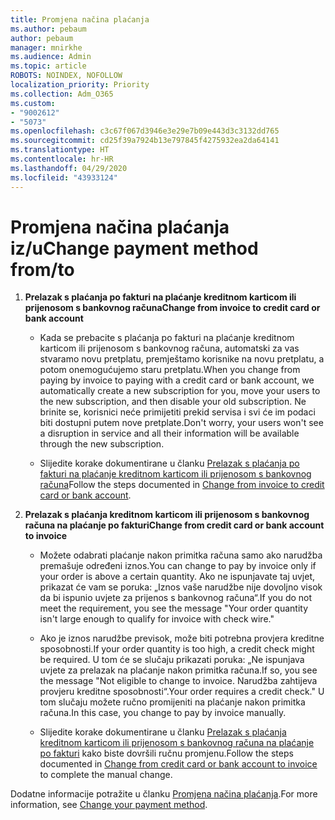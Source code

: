 ```yaml
---
title: Promjena načina plaćanja
ms.author: pebaum
author: pebaum
manager: mnirkhe
ms.audience: Admin
ms.topic: article
ROBOTS: NOINDEX, NOFOLLOW
localization_priority: Priority
ms.collection: Adm_O365
ms.custom:
- "9002612"
- "5073"
ms.openlocfilehash: c3c67f067d3946e3e29e7b09e443d3c3132dd765
ms.sourcegitcommit: cd25f39a7924b13e797845f4275932ea2da64141
ms.translationtype: HT
ms.contentlocale: hr-HR
ms.lasthandoff: 04/29/2020
ms.locfileid: "43933124"
---
```

# <a name="change-payment-method-fromto"></a><span data-ttu-id="ddf98-102">Promjena načina plaćanja iz/u</span><span class="sxs-lookup"><span data-stu-id="ddf98-102">Change payment method from/to</span></span>

1. <span data-ttu-id="ddf98-103">**Prelazak s plaćanja po fakturi na plaćanje kreditnom karticom ili prijenosom s bankovnog računa**</span><span class="sxs-lookup"><span data-stu-id="ddf98-103">**Change from invoice to credit card or bank account**</span></span>

    - <span data-ttu-id="ddf98-104">Kada se prebacite s plaćanja po fakturi na plaćanje kreditnom karticom ili prijenosom s bankovnog računa, automatski za vas stvaramo novu pretplatu, premještamo korisnike na novu pretplatu, a potom onemogućujemo staru pretplatu.</span><span class="sxs-lookup"><span data-stu-id="ddf98-104">When you change from paying by invoice to paying with a credit card or bank account, we automatically create a new subscription for you, move your users to the new subscription, and then disable your old subscription.</span></span> <span data-ttu-id="ddf98-105">Ne brinite se, korisnici neće primijetiti prekid servisa i svi će im podaci biti dostupni putem nove pretplate.</span><span class="sxs-lookup"><span data-stu-id="ddf98-105">Don't worry, your users won't see a disruption in service and all their information will be available through the new subscription.</span></span> 

    - <span data-ttu-id="ddf98-106">Slijedite korake dokumentirane u članku [Prelazak s plaćanja po fakturi na plaćanje kreditnom karticom ili prijenosom s bankovnog računa](https://docs.microsoft.com/microsoft-365/commerce/billing-and-payments/change-payment-method?view=o365-worldwide#change-from-invoice-to-credit-card-or-bank-account)</span><span class="sxs-lookup"><span data-stu-id="ddf98-106">Follow the steps documented in [Change from invoice to credit card or bank account](https://docs.microsoft.com/microsoft-365/commerce/billing-and-payments/change-payment-method?view=o365-worldwide#change-from-invoice-to-credit-card-or-bank-account).</span></span>

2. <span data-ttu-id="ddf98-107">**Prelazak s plaćanja kreditnom karticom ili prijenosom s bankovnog računa na plaćanje po fakturi**</span><span class="sxs-lookup"><span data-stu-id="ddf98-107">**Change from credit card or bank account to invoice**</span></span>

    - <span data-ttu-id="ddf98-108">Možete odabrati plaćanje nakon primitka računa samo ako narudžba premašuje određeni iznos.</span><span class="sxs-lookup"><span data-stu-id="ddf98-108">You can change to pay by invoice only if your order is above a certain quantity.</span></span> <span data-ttu-id="ddf98-109">Ako ne ispunjavate taj uvjet, prikazat će vam se poruka: „Iznos vaše narudžbe nije dovoljno visok da bi ispunio uvjete za prijenos s bankovnog računa“.</span><span class="sxs-lookup"><span data-stu-id="ddf98-109">If you do not meet the requirement, you see the message "Your order quantity isn't large enough to qualify for invoice with check wire."</span></span>

    - <span data-ttu-id="ddf98-110">Ako je iznos narudžbe previsok, može biti potrebna provjera kreditne sposobnosti.</span><span class="sxs-lookup"><span data-stu-id="ddf98-110">If your order quantity is too high, a credit check might be required.</span></span> <span data-ttu-id="ddf98-111">U tom će se slučaju prikazati poruka: „Ne ispunjava uvjete za prelazak na plaćanje nakon primitka računa.</span><span class="sxs-lookup"><span data-stu-id="ddf98-111">If so, you see the message "Not eligible to change to invoice.</span></span> <span data-ttu-id="ddf98-112">Narudžba zahtijeva provjeru kreditne sposobnosti“.</span><span class="sxs-lookup"><span data-stu-id="ddf98-112">Your order requires a credit check."</span></span> <span data-ttu-id="ddf98-113">U tom slučaju možete ručno promijeniti na plaćanje nakon primitka računa.</span><span class="sxs-lookup"><span data-stu-id="ddf98-113">In this case, you change to pay by invoice manually.</span></span>

    - <span data-ttu-id="ddf98-114">Slijedite korake dokumentirane u članku [Prelazak s plaćanja kreditnom karticom ili prijenosom s bankovnog računa na plaćanje po fakturi](https://docs.microsoft.com/microsoft-365/commerce/billing-and-payments/change-payment-method?view=o365-worldwide#change-from-credit-card-or-bank-account-to-invoice) kako biste dovršili ručnu promjenu.</span><span class="sxs-lookup"><span data-stu-id="ddf98-114">Follow the steps documented in [Change from credit card or bank account to invoice](https://docs.microsoft.com/microsoft-365/commerce/billing-and-payments/change-payment-method?view=o365-worldwide#change-from-credit-card-or-bank-account-to-invoice) to complete the manual change.</span></span>

<span data-ttu-id="ddf98-115">Dodatne informacije potražite u članku [Promjena načina plaćanja](https://docs.microsoft.com/microsoft-365/commerce/billing-and-payments/change-payment-method).</span><span class="sxs-lookup"><span data-stu-id="ddf98-115">For more information, see [Change your payment method](https://docs.microsoft.com/microsoft-365/commerce/billing-and-payments/change-payment-method).</span></span>
